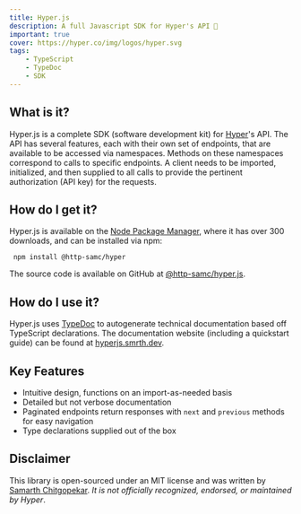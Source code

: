 ```yaml
---
title: Hyper.js
description: A full Javascript SDK for Hyper's API 🚦
important: true
cover: https://hyper.co/img/logos/hyper.svg
tags:
    - TypeScript
    - TypeDoc
    - SDK
---
```


## What is it?
Hyper.js is a complete SDK (software development kit) for [Hyper](https://hyper.co)'s API. The API has several features, each with their own set of endpoints, that are available to be accessed via namespaces. Methods on these namespaces correspond to calls to specific endpoints. A client needs to be imported, initialized, and then supplied to all calls to provide the pertinent authorization (API key) for the requests.

## How do I get it?
Hyper.js is available on the [Node Package Manager](https://www.npmjs.com/package/@http-samc/hyper), where it has over 300 downloads, and can be installed via npm:

` npm install @http-samc/hyper`

The source code is available on GitHub at [@http-samc/hyper.js](https://github.com/http-samc/hyper.js).

## How do I use it?
Hyper.js uses [TypeDoc](https://typedoc.org) to autogenerate technical documentation based off TypeScript declarations. The documentation website (including a quickstart guide) can be found at [hyperjs.smrth.dev](https://hyperjs.smrth.dev).

## Key Features
- Intuitive design, functions on an import-as-needed basis
- Detailed but not verbose documentation
- Paginated endpoints return responses with `next` and `previous` methods for easy navigation
- Type declarations supplied out of the box

## Disclaimer
This library is open-sourced under an MIT license and was written by [Samarth Chitgopekar](https://smrth.dev). *It is not officially recognized, endorsed, or maintained by Hyper*.